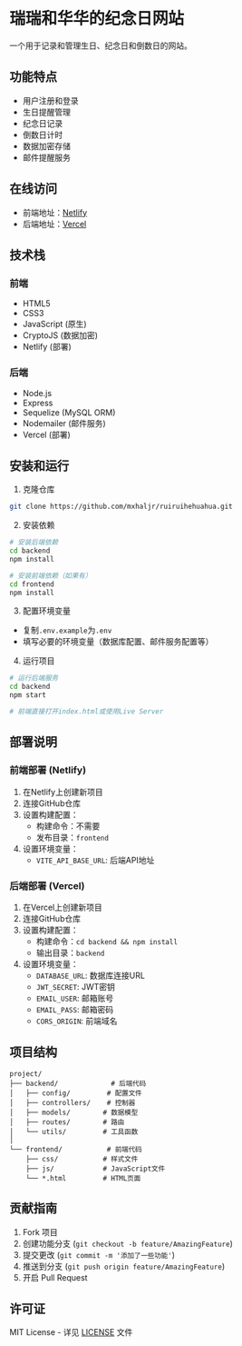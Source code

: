 # 瑞瑞和华华的纪念日网站

一个用于记录和管理生日、纪念日和倒数日的网站。

## 功能特点

- 用户注册和登录
- 生日提醒管理
- 纪念日记录
- 倒数日计时
- 数据加密存储
- 邮件提醒服务

## 在线访问

- 前端地址：[Netlify](https://ruiruihehuahua.netlify.app)
- 后端地址：[Vercel](https://ruiruihehuahua.vercel.app)

## 技术栈

### 前端
- HTML5
- CSS3
- JavaScript (原生)
- CryptoJS (数据加密)
- Netlify (部署)

### 后端
- Node.js
- Express
- Sequelize (MySQL ORM)
- Nodemailer (邮件服务)
- Vercel (部署)

## 安装和运行

1. 克隆仓库
```bash
git clone https://github.com/mxhaljr/ruiruihehuahua.git
```

2. 安装依赖
```bash
# 安装后端依赖
cd backend
npm install

# 安装前端依赖（如果有）
cd frontend
npm install
```

3. 配置环境变量
- 复制`.env.example`为`.env`
- 填写必要的环境变量（数据库配置、邮件服务配置等）

4. 运行项目
```bash
# 运行后端服务
cd backend
npm start

# 前端直接打开index.html或使用Live Server
```

## 部署说明

### 前端部署 (Netlify)
1. 在Netlify上创建新项目
2. 连接GitHub仓库
3. 设置构建配置：
   - 构建命令：不需要
   - 发布目录：`frontend`
4. 设置环境变量：
   - `VITE_API_BASE_URL`: 后端API地址

### 后端部署 (Vercel)
1. 在Vercel上创建新项目
2. 连接GitHub仓库
3. 设置构建配置：
   - 构建命令：`cd backend && npm install`
   - 输出目录：`backend`
4. 设置环境变量：
   - `DATABASE_URL`: 数据库连接URL
   - `JWT_SECRET`: JWT密钥
   - `EMAIL_USER`: 邮箱账号
   - `EMAIL_PASS`: 邮箱密码
   - `CORS_ORIGIN`: 前端域名

## 项目结构

```
project/
├── backend/             # 后端代码
│   ├── config/         # 配置文件
│   ├── controllers/    # 控制器
│   ├── models/        # 数据模型
│   ├── routes/        # 路由
│   └── utils/         # 工具函数
│
└── frontend/           # 前端代码
    ├── css/           # 样式文件
    ├── js/            # JavaScript文件
    └── *.html         # HTML页面
```

## 贡献指南

1. Fork 项目
2. 创建功能分支 (`git checkout -b feature/AmazingFeature`)
3. 提交更改 (`git commit -m '添加了一些功能'`)
4. 推送到分支 (`git push origin feature/AmazingFeature`)
5. 开启 Pull Request

## 许可证

MIT License - 详见 [LICENSE](LICENSE) 文件 